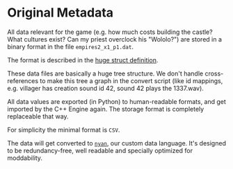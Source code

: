 Original Metadata
=================

All data relevant for the game (e.g. how much costs building the castle?
What cultures exist? Can my priest overclock his "Wololo?")
are stored in a binary format in the file `empires2_x1_p1.dat`.

The format is described in the [huge struct definition](/openage/convert/gamedata/empiresdat.py).


These data files are basically a huge tree structure.
We don't handle cross-references to make this tree a graph in the convert
script (like id mappings, e.g. villager has creation sound id 42,
sound 42 plays the 1337.wav).

All data values are exported (in Python) to human-readable formats,
and get imported by the C++ Engine again.
The storage format is completely replaceable that way.

For simplicity the minimal format is `CSV`.

The data will get converted to [`nyan`](/doc/nyan), our custom data language.
It's designed to be redundancy-free, well readable and specially optimized for
moddability.
